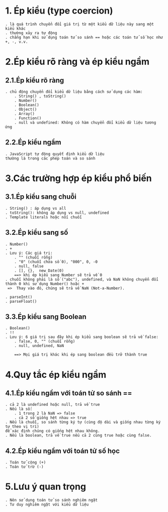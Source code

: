 # 1. Ép kiểu (type coercion)

    . là quá trình chuyển đổi giá trị từ một kiểu dữ liệu này sang một kiểu khác
    . thường xảy ra tự động
    . chẳng hạn khi sử dụng toán tử so sánh == hoặc các toán tử số học như +, -, v.v.

# 2.Ép kiểu rõ ràng và ép kiểu ngầm

## 2.1.Ép kiểu rõ ràng

    . chủ động chuyển đổi kiểu dữ liệu bằng cách sử dụng các hàm:
        . String() , toString()
        . Number()
        . Boolean()
        . Object()
        . Array()
        . Function()
        . null và undefined: Không có hàm chuyển đổi kiểu dữ liệu tương ứng

## 2.2.Ép kiểu ngầm

    . JavaScript tự động quyết định kiểu dữ liệu
    thường là trong các phép toán và so sánh

# 3.Các trường hợp ép kiểu phổ biến

## 3.1.Ép kiểu sang chuỗi

    . String() : áp dụng vs all
    . toString(): không áp dụng vs null, undefined
    . Template literals hoặc nối chuỗi

## 3.2.Ép kiểu sang số

    . Number()
    . +
    . Lưu ý: Các giá trị:
        . "" (chuỗi rỗng)
        . "0" (chuỗi chứa số 0), "000", 0, -0
        . null, false
        . [], {},  new Date(0)
        ==> khi ép kiểu sang Number sẽ trả về 0
    . chuỗi không phải là số ("abc"), undefined, và NaN không chuyển đổi thành 0 khi sử dụng Number() hoặc +
     =>  Thay vào đó, chúng sẽ trả về NaN (Not-a-Number).

    . parseInt()
    . parseFloat()

## 3.3.Ép kiểu sang Boolean

    . Boolean()
    . !!
    . Lưu ý: 6 giá trị sau đây khi ép kiểu sang boolean sẽ trả về false:
        . false, 0, "" (chuỗi rỗng)
        . null, undefined, NaN

        ==> Mọi giá trị khác khi ép sang boolean đều trở thành true

# 4.Quy tắc ép kiểu ngầm

## 4.1.Ép kiểu ngầm với toán tử so sánh ==

    . cả 2 là undefined hoặc null, trả về true
    . Nếu là số:
        . 1 trong 2 là NaN => false
        . cả 2 số giống hệt nhau => true
    . Nếu là chuỗi, so sánh từng ký tự (cùng độ dài và giống nhau từng ký tự theo vị trí)
    để xác định chúng có giống hệt nhau không.
    . Nếu là boolean, trả về true nếu cả 2 cùng true hoặc cùng false.

## 4.2.Ép kiểu ngầm với toán tử số học

    . Toán tử cộng (+)
    . Toán tử trừ (-)

# 5.Lưu ý quan trọng

    . Nên sử dụng toán tử so sánh nghiêm ngặt
    . Tư duy nghiêm ngặt với kiểu dữ liệu
